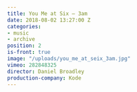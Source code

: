 ```yaml
---
title: You Me at Six — 3am
date: 2018-08-02 13:27:00 Z
categories:
- music
- archive
position: 2
is-front: true
image: "/uploads/you_me_at_seix_3am.jpg"
vimeo: 282848325
director: Daniel Broadley
production-company: Kode
---
```


